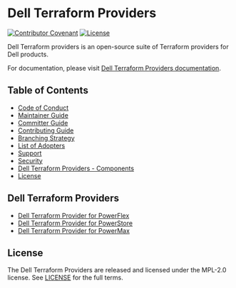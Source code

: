 <!--
Copyright (c) 2022 Dell Inc., or its subsidiaries. All Rights Reserved.

Licensed under the Mozilla Public License Version 2.0 (the "License");
you may not use this file except in compliance with the License.
You may obtain a copy of the License at

    http://mozilla.org/MPL/2.0/


Unless required by applicable law or agreed to in writing, software
distributed under the License is distributed on an "AS IS" BASIS,
WITHOUT WARRANTIES OR CONDITIONS OF ANY KIND, either express or implied.
See the License for the specific language governing permissions and
limitations under the License.
-->

# Dell Terraform Providers

[![Contributor Covenant](https://img.shields.io/badge/Contributor%20Covenant-v2.0%20adopted-ff69b4.svg)](docs/CODE_OF_CONDUCT.md)
[![License](https://img.shields.io/badge/License-MPL_2.0-blue.svg)](LICENSE)

Dell Terraform providers is an open-source suite of Terraform providers for Dell products.

For documentation, please visit [Dell Terraform Providers documentation](https://dell.github.io/terraform-docs/).

## Table of Contents

* [Code of Conduct](./docs/CODE_OF_CONDUCT.md)
* [Maintainer Guide](./docs/MAINTAINER_GUIDE.md)
* [Committer Guide](./docs/COMMITTER_GUIDE.md)
* [Contributing Guide](./docs/CONTRIBUTING.md)
* [Branching Strategy](./docs/BRANCHING.md)
* [List of Adopters](./docs/ADOPTERS.md)
* [Support](./docs/SUPPORT.md)
* [Security](./docs/SECURITY.md)
* [Dell Terraform Providers - Components](#dell-terraform-providers)
* [License](#license)

## Dell Terraform Providers
* [Dell Terraform Provider for PowerFlex](https://github.com/dell/terraform-provider-powerflex)
* [Dell Terraform Provider for PowerStore](https://github.com/dell/terraform-provider-powerstore)
* [Dell Terraform Provider for PowerMax](https://github.com/dell/terraform-provider-powermax)

## License

The Dell Terraform Providers are released and licensed under the MPL-2.0 license. See [LICENSE](LICENSE) for the full terms.
